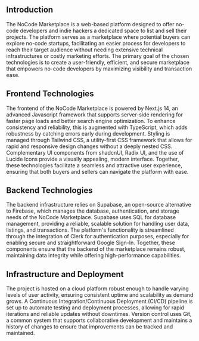## Introduction

The NoCode Marketplace is a web-based platform designed to offer no-code developers and indie hackers a dedicated space to list and sell their projects. The platform serves as a marketplace where potential buyers can explore no-code startups, facilitating an easier process for developers to reach their target audience without needing extensive technical infrastructures or costly marketing efforts. The primary goal of the chosen technologies is to create a user-friendly, efficient, and secure marketplace that empowers no-code developers by maximizing visibility and transaction ease.

## Frontend Technologies

The frontend of the NoCode Marketplace is powered by Next.js 14, an advanced Javascript framework that supports server-side rendering for faster page loads and better search engine optimization. To enhance consistency and reliability, this is augmented with TypeScript, which adds robustness by catching errors early during development. Styling is managed through Tailwind CSS, a utility-first CSS framework that allows for rapid and responsive design changes without a deeply nested CSS. Complementary UI components from shadcnUI, Radix UI, and the use of Lucide Icons provide a visually appealing, modern interface. Together, these technologies facilitate a seamless and attractive user experience, ensuring that both buyers and sellers can navigate the platform with ease.

## Backend Technologies

The backend infrastructure relies on Supabase, an open-source alternative to Firebase, which manages the database, authentication, and storage needs of the NoCode Marketplace. Supabase uses SQL for database management, providing a reliable, scalable solution for handling user data, listings, and transactions. The platform's functionality is streamlined through the integration of Clerk for authentication purposes, especially for enabling secure and straightforward Google Sign-In. Together, these components ensure that the backend of the marketplace remains robust, maintaining data integrity while offering high-performance capabilities.

## Infrastructure and Deployment

The project is hosted on a cloud platform robust enough to handle varying levels of user activity, ensuring consistent uptime and scalability as demand grows. A Continuous Integration/Continuous Deployment (CI/CD) pipeline is set up to automate testing and deployment processes, allowing for rapid iterations and reliable updates without downtimes. Version control uses Git, a common system that supports collaborative development and maintains a history of changes to ensure that improvements can be tracked and maintained.